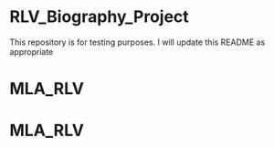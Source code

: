 # RLV_Biography_Project

This repository is for testing purposes. I will update this README as appropriate

# MLA_RLV
# MLA_RLV
